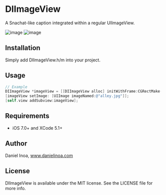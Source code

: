 DIImageView
===========

A Snachat-like caption integrated within a regular UIImageView.

![image](https://github.com/danielinoa/DIImageView/blob/master/Screenshots/ss1.png)
![image](https://github.com/danielinoa/DIImageView/blob/master/Screenshots/ss2.png)

Installation
------------

Simply add DIImageView.h/m into your project.

Usage
-----
```objective-c
// Example
DIImageView *imageView = [[DIImageView alloc] initWithFrame:CGRectMake(0, 0, 320, 320)];
[imageView setImage: [UIImage imageNamed:@"alley.jpg"]];
[self.view addSubview:imageView];
```

## Requirements

* iOS 7.0+ and XCode 5.1+

Author
------

Daniel Inoa, www.danielinoa.com

## License

DIImageView is available under the MIT license. See the LICENSE file for more info.
